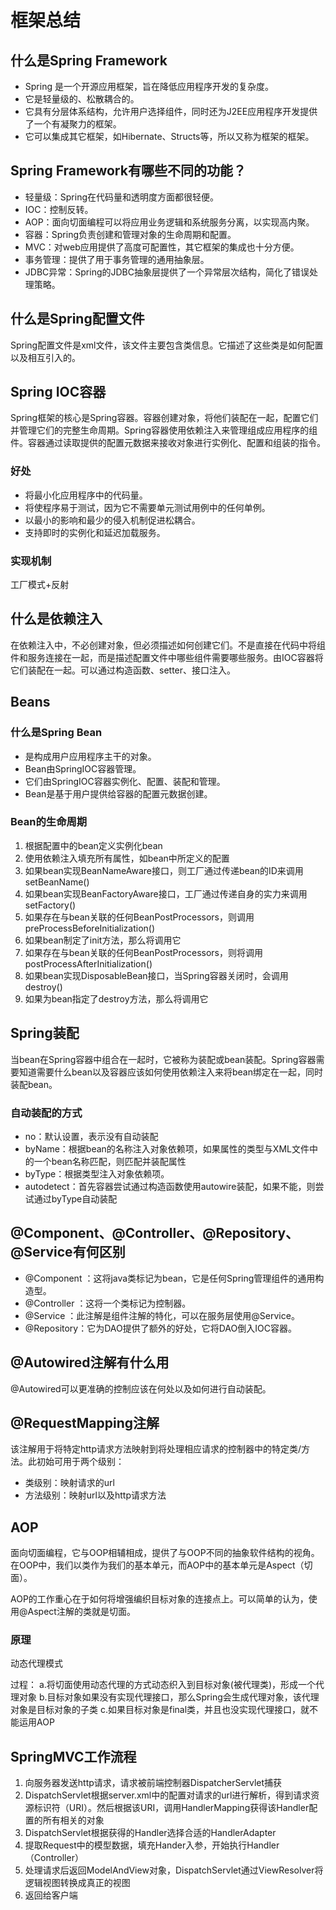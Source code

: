 #  框架总结

##  什么是Spring Framework

- Spring 是一个开源应用框架，旨在降低应用程序开发的复杂度。
- 它是轻量级的、松散耦合的。
- 它具有分层体系结构，允许用户选择组件，同时还为J2EE应用程序开发提供了一个有凝聚力的框架。
- 它可以集成其它框架，如Hibernate、Structs等，所以又称为框架的框架。

##  Spring Framework有哪些不同的功能？

- 轻量级：Spring在代码量和透明度方面都很轻便。
- IOC：控制反转。
- AOP：面向切面编程可以将应用业务逻辑和系统服务分离，以实现高内聚。
- 容器：Spring负责创建和管理对象的生命周期和配置。
- MVC：对web应用提供了高度可配置性，其它框架的集成也十分方便。
- 事务管理：提供了用于事务管理的通用抽象层。
- JDBC异常：Spring的JDBC抽象层提供了一个异常层次结构，简化了错误处理策略。

##  什么是Spring配置文件

Spring配置文件是xml文件，该文件主要包含类信息。它描述了这些类是如何配置以及相互引入的。

##  Spring IOC容器

Spring框架的核心是Spring容器。容器创建对象，将他们装配在一起，配置它们并管理它们的完整生命周期。Spring容器使用依赖注入来管理组成应用程序的组件。容器通过读取提供的配置元数据来接收对象进行实例化、配置和组装的指令。

###  好处

- 将最小化应用程序中的代码量。
- 将使程序易于测试，因为它不需要单元测试用例中的任何单例。
- 以最小的影响和最少的侵入机制促进松耦合。
- 支持即时的实例化和延迟加载服务。

###  实现机制

工厂模式+反射

##  什么是依赖注入

在依赖注入中，不必创建对象，但必须描述如何创建它们。不是直接在代码中将组件和服务连接在一起，而是描述配置文件中哪些组件需要哪些服务。由IOC容器将它们装配在一起。可以通过构造函数、setter、接口注入。

##  Beans

###  什么是Spring Bean

- 是构成用户应用程序主干的对象。
- Bean由SpringIOC容器管理。
- 它们由SpringIOC容器实例化、配置、装配和管理。
- Bean是基于用户提供给容器的配置元数据创建。

###  Bean的生命周期

1. 根据配置中的bean定义实例化bean
2. 使用依赖注入填充所有属性，如bean中所定义的配置
3. 如果bean实现BeanNameAware接口，则工厂通过传递bean的ID来调用setBeanName()
4. 如果bean实现BeanFactoryAware接口，工厂通过传递自身的实力来调用setFactory()
5. 如果存在与bean关联的任何BeanPostProcessors，则调用preProcessBeforeInitialization()
6. 如果bean制定了init方法，那么将调用它
7. 如果存在与bean关联的任何BeanPostProcessors，则将调用postProcessAfterInitialization()
8. 如果bean实现DisposableBean接口，当Spring容器关闭时，会调用destroy()
9. 如果为bean指定了destroy方法，那么将调用它

##  Spring装配

当bean在Spring容器中组合在一起时，它被称为装配或bean装配。Spring容器需要知道需要什么bean以及容器应该如何使用依赖注入来将bean绑定在一起，同时装配bean。

###  自动装配的方式

- no：默认设置，表示没有自动装配
- byName：根据bean的名称注入对象依赖项，如果属性的类型与XML文件中的一个bean名称匹配，则匹配并装配属性
- byType：根据类型注入对象依赖项。
- autodetect：首先容器尝试通过构造函数使用autowire装配，如果不能，则尝试通过byType自动装配

##  @Component、@Controller、@Repository、@Service有何区别

- @Component ：这将java类标记为bean，它是任何Spring管理组件的通用构造型。
- @Controller ：这将一个类标记为控制器。
- @Service ：此注解是组件注解的特化，可以在服务层使用@Service。
- @Repository：它为DAO提供了额外的好处，它将DAO倒入IOC容器。

##  @Autowired注解有什么用

@Autowired可以更准确的控制应该在何处以及如何进行自动装配。

##  @RequestMapping注解

该注解用于将特定http请求方法映射到将处理相应请求的控制器中的特定类/方法。此初始可用于两个级别：

- 类级别：映射请求的url
- 方法级别：映射url以及http请求方法

##  AOP

面向切面编程，它与OOP相辅相成，提供了与OOP不同的抽象软件结构的视角。在OOP中，我们以类作为我们的基本单元，而AOP中的基本单元是Aspect（切面）。

AOP的工作重心在于如何将增强编织目标对象的连接点上。可以简单的认为，使用@Aspect注解的类就是切面。

###  原理

动态代理模式

过程：
 a.将切面使用动态代理的方式动态织入到目标对象(被代理类)，形成一个代理对象
 b.目标对象如果没有实现代理接口，那么Spring会生成代理对象，该代理对象是目标对象的子类
 c.如果目标对象是final类，并且也没实现代理接口，就不能运用AOP

##  SpringMVC工作流程

1. 向服务器发送http请求，请求被前端控制器DispatcherServlet捕获
2. DispatchServlet根据server.xml中的配置对请求的url进行解析，得到请求资源标识符（URI）。然后根据该URI，调用HandlerMapping获得该Handler配置的所有相关的对象
3. DispatchServlet根据获得的Handler选择合适的HandlerAdapter
4. 提取Request中的模型数据，填充Hander入参，开始执行Handler（Controller）
5. 处理请求后返回ModelAndView对象，DispatchServlet通过ViewResolver将逻辑视图转换成真正的视图
6. 返回给客户端